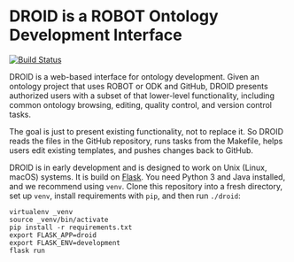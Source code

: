 # DROID is a ROBOT Ontology Development Interface

[![Build Status](https://travis-ci.org/ontodev/droid.svg?branch=master)](https://travis-ci.org/ontodev/droid)

DROID is a web-based interface for ontology development. Given an ontology project that uses ROBOT or ODK and GitHub, DROID presents authorized users with a subset of that lower-level functionality, including common ontology browsing, editing, quality control, and version control tasks.

The goal is just to present existing functionality, not to replace it. So DROID reads the files in the GitHub repository, runs tasks from the Makefile, helps users edit existing templates, and pushes changes back to GitHub.

DROID is in early development and is designed to work on Unix (Linux, macOS) systems. It is build on [Flask](https://palletsprojects.com/p/flask/). You need Python 3 and Java installed, and we recommend using `venv`. Clone this repository into a fresh directory, set up `venv`, install requirements with `pip`, and then run `./droid`:

```
virtualenv _venv
source _venv/bin/activate
pip install -r requirements.txt
export FLASK_APP=droid
export FLASK_ENV=development
flask run
```

